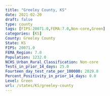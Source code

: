 ```yaml
---
title: "Greeley County, KS"
date: 2021-02-20
draft: false
type: county
tags: [FIPS:20071.0,FEMA:7.0,Non-core,Green]
categories: [KS]
County: Greeley County
State: KS
FIPS: 20071.0
FEMA_Region: 7.0
Population: 1232.0
NCHS_Urban_Rural_Classification: Non-core
Tests_in_prior_14_days: 25.0
Fourteen_day_test_rate_per_100000: 2029.0
Percent_Positivity_in_prior_14_days: 0.0
Level: Green
url: /states/KS/greeley-county
---
```



